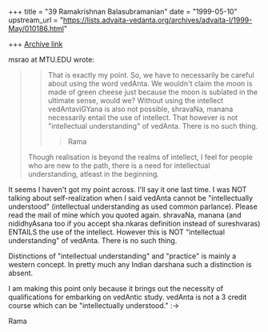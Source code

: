 +++
title = "39 Ramakrishnan Balasubramanian"
date = "1999-05-10"
upstream_url = "https://lists.advaita-vedanta.org/archives/advaita-l/1999-May/010186.html"

+++
[Archive link](https://lists.advaita-vedanta.org/archives/advaita-l/1999-May/010186.html)

msrao at MTU.EDU <msrao at MTU.EDU> wrote:

>>That is exactly my point. So, we have to necessarily be careful
about
>>using the word vedAnta. We wouldn't claim the moon is made of green
>>cheese just because the moon is sublated in the ultimate sense,
would
>>we? Without using the intellect vedAntaviGYana is also not possible,
>>shravaNa, manana necessarily entail the use of intellect. That
however
>>is not "intellectual understanding" of vedAnta. There is no such
>thing.
>> >Rama
>
>Though realisation is beyond the realms of intellect, I feel for
people
>who are new to the path, there is a need for intellectual
understanding,
>atleast in the beginning.

It seems I haven't got my point across. I'll say it one last time. I
was NOT talking about self-realization when I said vedAnta cannot be
"intellectually understood" (intellectual understanding as used common
parlance). Please read the mail of mine which you quoted again.
shravaNa, manana (and nididhyAsana too if you accept sha.nkaras
definition instead of sureshvaras) ENTAILS the use of the intellect.
However this is NOT "intellectual understanding" of vedAnta. There is
no such thing.

Distinctions of "intellectual understanding" and "practice" is mainly
a western concept. In pretty much any Indian darshana such a
distinction is absent.

I am making this point only because it brings out the necessity of
qualifications for embarking on vedAntic study. vedAnta is not a 3
credit course which can be "intellectually understood." :->

Rama

